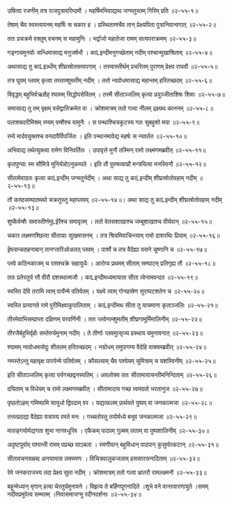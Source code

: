 उषित्वा रजनीम् तत्र राजपुत्रावरिम्दमौ ।
महर्षिमभिवाद्याथ जग्मतुस्तम् गिरिम् प्रति ॥२-५५-१॥

तेषाम् चैव स्वस्त्ययनम् महर्षिः स चकार ह ।
प्रस्थिताम्श्चैव तान् प्रेक्ष्यपिता पुत्रानिवान्वगात् ॥२-५५-२॥

ततः प्रचक्रमे वक्तुम् वचनम् स महामुनिः ।
भर्द्वाजो महातेजा रामम् सत्यपराक्रमम् ॥२-५५-३॥

गङ्गायमुनयोः सन्धिमासाद्य मनुजर्षभौ ।
काLइन्दीमनुगच्छेताम् नदीम् पश्चान्मुखाश्रिताम् ॥२-५५-४॥

अथासाद्य तु काLइन्न्धीम् शीघ्रस्रोतसमापगाम् ।
तस्यास्तीर्थम् प्रचरितम् पुराणम् प्रेक्ष्य राघवौ ॥२-५५-५॥

तत्र यूयम् प्लवम् कृत्वा तरताम्शुमतीम् नदीम् ।
ततो न्यग्रोधमासाद्य महान्तम् हरितच्छदम् ॥२-५५-६॥

विवृद्धम् बहुभिर्वऋक्षैह् श्यामम् सिद्धोपसेवितम् ।
तस्मै सीताञ्जलिम् कृत्वा प्रयुञ्जीताशिषः शिवाः ॥२-५५-७॥

समासाद्य तु तम् वृक्षम् वसेद्वातिक्रमेत वा ।
क्रोशमात्रम् ततो गत्वा नीलम् द्रक्ष्यथ काननम् ॥२-५५-८॥

पलाशबदरीमिश्रम् रम्यम् वम्शैश्च यामुनैः ।
स पन्थाश्चित्रकूटस्य गतः सुबहुशो मया ॥२-५५-९॥

रम्ये मार्दवयुक्तश्च वनदावैर्विपर्जितः ।
इति पन्थानमावेद्य महर्षः स न्यवर्तत ॥२-५५-१०॥

अभिवाद्य तथेत्युक्त्वा रामेण विनिवर्तितः ।
उपावृत्ते मुनौ तस्मिन् रामो लक्ष्मणमब्रवीत् ॥२-५५-११॥

कृतपुण्याः स्म सौमित्रे मुनिर्यन्नोऽनुकम्पते ।
इति तौ पुरुषव्याघ्रौ मन्त्रयित्वा मनस्विनौ ॥२-५५-१२॥

सीतामेवाग्रतः कृत्वा काLइन्दीम् जग्मतुर्नदीम् ।
अथा साद्य तु काLइन्दीम् शीघ्रस्रोतोवहाम् नदीम् ॥२-५५-१३॥

तौ काष्ठसम्घातमथो चक्रतुस्तु महाप्लवम् ॥२-५५-१४॥।
अथा साद्य तु काLइन्दीम् शीघ्रस्रोतोवहाम् नदीम् ॥२-५५-१३॥

शुष्कैर्वम्शैः समास्तीर्णमुLईरैश्च समावृतम् ।
ततो वेतसशाखाश्च जम्बूशाखाश्च वीर्यवान् ॥२-५५-१५॥

चकार लक्ष्मणश्छित्वा सीतायाः सुखमासनम् ।
तत्र श्रियमिवाचिन्त्याम् रामो दाशरथिः प्रियाम् ॥२-५५-१६॥

ईष्त्सन्कह्हनाबान् तानग्तारिओअतत् प्लवम् ।
पार्श्वे च तत्र वैदेह्या वसने चूष्णानि च ॥२-५५-१७॥

प्लवे कठिनकाजम् च रामश्चक्रे सहायुधैः ।
आरोप्य प्रथमम् सीताम् सम्घाटम् प्रतिगृह्य तौ ॥२-५५-१८॥

ततः प्रतेरतुर्य त्तौ वीरौ दशरथात्मजौ ।
काLइन्दीमध्यमायाता सीता त्वेनामवन्दत ॥२-५५-१९॥

स्वस्ति देवि तरामि त्वाम् पार्येन्मे पतिर्वतम् ।
यक्ष्ये त्वाम् गोनहस्रेण सुराघटशतेन च ॥२-५५-२०॥

स्वस्ति प्रत्यागते रामे पुरीमिक्ष्वाकुपालिताम् ।
काLइन्दीमथ सीता तु याचमाना कृताञ्जलिः ॥२-५५-२१॥

तीरमेवाभिसम्प्राप्ता दक्षिणम् वरवर्णिनी ।
ततः प्लवेनाम्शुमतीम् शीघ्रगामूर्मिमालिनीम् ॥२-५५-२२॥

तीरजैर्बहुभिर्वृक्षैः सम्तेरुर्यमुनाम् नदीम् ।
ते तीर्णाः प्लवमुत्सृज्य प्रस्थाय यमुनावनात् ॥२-५५-२३॥

श्यामम् न्यग्रोधमासेदुः शीतलम् हरितच्छदम् ।
न्य्ग्रोधम् तमुपागम्य वैदेहि वाक्यमब्रवीत् ॥२-५५-२४॥

नमस्तेऽन्तु महावृक्ष पारयेन्मे पतिर्वतम् ।
कौसल्याम् चैव पश्येयम् सुमित्राम् च यशस्विनीम् ॥२-५५-२५॥

इति सीताञ्जलिम् कृत्वा पर्यगच्छद्वनस्पतिम् ।
अवलोक्य ततः सीतामायाचन्तीमनिन्दिताम् ॥२-५५-२६॥

दयिताम् च विधेयम् च रामो लक्ष्मणमब्रवीत् ।
सीतामादाय गच्छ त्वमग्रतो भरतानुज ॥२-५५-२७॥

पृष्ठतोऽहम् गमिष्यामि सायुधो द्विपदाम् वर ।
यद्यत्फलम् प्रार्थयते पुष्पम् वा जनकात्मजा ॥२-५५-२८॥

तत्तत्प्रदद्या वैदेह्या यत्रास्य रमते मनः ।
गच्चतोस्तु तयोर्मध्ये बभूव जनकात्मजा ॥२-५५-२९॥

मातङ्गयोर्मद्यगता शुभा नागवधूरिव ।
एकैकम् पादपम् गुल्मम् लताम् वा पुष्पशालिनीम् ॥२-५५-३०॥

अदृष्टपूर्वाम् पश्यन्ती रामम् पप्रच्छ साऽबला ।
रमणीयान् बहुविधान् पादपान् कुसुमोत्कटान् ॥२-५५-३१॥

सीतावचनसम्रब्द अनयामास लक्स्मणः ।
विचित्रवालुकजलाम् हससारसनादिताम् ॥२-५५-३२॥

रेमे जनकराजस्य तदा प्रेक्ष्य सुता नदीम् ।
क्रोशमात्रम् ततो गत्वा भ्रातरौ रामलक्ष्मनौ ॥२-५५-३३॥

बहून्मेध्यान् मृगान् हत्वा चेरतुर्यमुनावने ।
विहृत्य ते बर्हिणपूगनादिते ।शुभे वने वानरवारणायुते ।समम् नदीवप्रमुपेत्य सम्मतम् ।निवासमाजग्मु रदीनदर्शनाः ॥२-५५-३४॥

